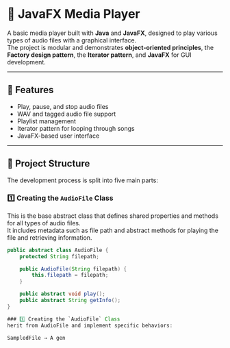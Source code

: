 # 🎵 JavaFX Media Player

A basic media player built with **Java** and **JavaFX**, designed to play various types of audio files with a graphical interface.  
The project is modular and demonstrates **object-oriented principles**, the **Factory design pattern**, the **Iterator pattern**, and **JavaFX** for GUI development.

---

## 🚀 Features
- Play, pause, and stop audio files  
- WAV and tagged audio file support  
- Playlist management  
- Iterator pattern for looping through songs  
- JavaFX-based user interface  

---

## 🧱 Project Structure
The development process is split into five main parts:

### 1️⃣ Creating the `AudioFile` Class
This is the base abstract class that defines shared properties and methods for all types of audio files.  
It includes metadata such as file path and abstract methods for playing the file and retrieving information.

```java
public abstract class AudioFile {
    protected String filepath;

    public AudioFile(String filepath) {
        this.filepath = filepath;
    }

    public abstract void play();
    public abstract String getInfo();
}

### 1️⃣ Creating the `AudioFile` Class
herit from AudioFile and implement specific behaviors:

SampledFile → A gen

